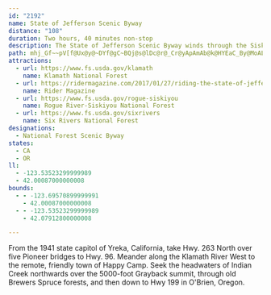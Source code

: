 ```yaml
---
id: "2192"
name: State of Jefferson Scenic Byway
distance: "108"
duration: Two hours, 40 minutes non-stop
description: The State of Jefferson Scenic Byway winds through the Siskiyou Mountains of northern California and southern Oregon.
path: mhj_Gf~~pV[f@Ux@y@~DYf@gC~BQj@s@lDc@r@_Cr@yApAmAb@k@HYEaC_By@MoALULi@p@KZM~ALjBf@`DBlAOvA[nGDjJ]rBAx@DhBE~@Op@m@rA}EJoDk@aAF_Dx@mGhAaFfAgJlFo@Ao@Q]YyAcBoBiFc@y@sGyCm@kASyA{@}ByA{@sB?iAN]ZkAlEm@j@cAReABsEw@sCqAaHaB_@Ji@l@sClIe@v@o@F{ACk@JsExBgDf@YIY_@Ks@EmDIk@yAaDqC}EOMa@KkEvCUd@K|@CdFMf@{BvBwAt@oCBoBr@mAAyAw@iCYqC~@_CxAsA~AuAl@aFGk\eAyBe@aGsBe@?i@Pc@f@[fAO~A@p@f@fAxBtAxBhAlCl@~@^|@tAz@pDxBdClArCb@`@bEXTVH`@Eb@WRsFQu@Wy@s@cAeBsAuAmBkAwNmDs@Ao@Rs@pAsA|H{AzEC|@NbEEbAw@xCE~@HzAT~AA~@Y~A_@j@sAr@cD_@w@N_F~BiBj@}@S}EsCo@Ku@@wCx@wC~AO\_@`BHjATl@lA|ATl@OrFRn@dAlBNdAKp@w@xAuAzAKp@MxBUt@UTcARyB?gARkA^iAt@}CxJIzFi@lBgC|BkC~AyAhC]\cATuCPg@\aAtAg@Ra@G}AeAwD{C_Ck@m@F_@\QtAJp@Rd@z@XpC^h@r@f@xCr@`HXfA\Vh@Et@_@bBuA~@qAr@_Bd@k@r@OjJrAd@Oj@a@\e@Xu@XWNMn@EjI`Dd@ERMT_@bAyDxAuDTsARwCN{@h@q@~@D~@`@bDvFrAfBn@d@t@DpH_FfAsAxAkHx@y@t@GrA\dBErALNJ\n@G~@yBxDu@rKUx@O^qBjA{@`AqCdFu@nB_@~A}@fLQ~@_@rAgBxB_@zA}@fHr@xDAx@Sl@c@j@_AXmJdAy@n@a@n@[`AOpAXnEIvBO~@eAfDMtAA|AZbE?hAo@bEi@|Ay@fAeJlJy@lAeAzDi@lAyCpD_@jAOtAI~BHrBIfB_@pBgSxv@_BdH{Oj~@_@xC?pANt@^~@tDrHbAlC~@~Cl@lAXZ|CjClE~Bj@rA|@tKNrESxHHfC^xBpF|PXfPNxDt@fDXxEE`DS~Dk@|DsAdEwFhNc@vAmAhGoItv@gEza@_A~FcBxEcBfDsBdDkOzP}CtGw@fCe@dCc@rDmDzs@oBbOUhAi@dAkLlPiAdC{GpSaMeJ
attractions:
  - url: https://www.fs.usda.gov/klamath
    name: Klamath National Forest
  - url: https://ridermagazine.com/2017/01/27/riding-the-state-of-jefferson-scenic-byway-in-northern-california/
    name: Rider Magazine
  - url: https://www.fs.usda.gov/rogue-siskiyou
    name: Rogue River-Siskiyou National Forest
  - url: https://www.fs.usda.gov/sixrivers
    name: Six Rivers National Forest
designations:
  - National Forest Scenic Byway
states:
  - CA
  - OR
ll:
  - -123.53523299999989
  - 42.00087000000008
bounds:
  - - -123.69570899999991
    - 42.00087000000008
  - - -123.53523299999989
    - 42.07912800000008

---
```


From the 1941 state capitol of Yreka, California, take Hwy. 263 North over five Pioneer bridges to Hwy. 96. Meander along the Klamath River West to the remote, friendly town of Happy Camp. Seek the headwaters of Indian Creek northwards over the 5000-foot Grayback summit, through old Brewers Spruce forests, and then down to Hwy 199 in O'Brien, Oregon.
